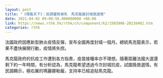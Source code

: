 ```yaml
---
layout: post
title: "《環看天下》：民調優勢漸失　馬克龍冀封城救選情"
date: 2021-04-02 09:09:56.000000000 +08:00
link: https://news.rthk.hk/rthk/ch/component/k2/1583906-20210402.htm
categories: rthk
---
```


法國政府因應新型肺炎疫情反彈，宣布全國再度封城一個月。總統馬克龍表示，若果不盡快展開行動，疫情將失控。

馬克龍政府的抗疫工作遭到各方指責，疫苗接種率亦不理想。隨著距離法國大選還剩下約一年時間，有分析認為，馬克龍希望透過今次封城抗疫，試圖挽救選情。有民調顯示，極右翼的瑪麗娜勒龐，支持率已經追貼馬克龍。
